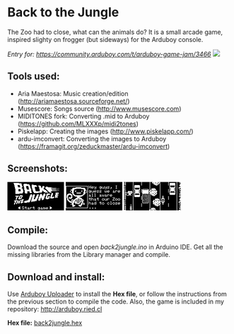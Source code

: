 # Back to the Jungle
The Zoo had to close, what can the animals do? It is a small arcade game, inspired slighty on frogger (but sideways) for the Arduboy console.

_Entry for: https://community.arduboy.com/t/arduboy-game-jam/3466_
![](https://cdn-standard3.discourse.org/uploads/arduboy/original/2X/0/0363afaebf23af487d6aecb407217a3df22b26fd.jpg)

## Tools used:
* Aria Maestosa: Music creation/edition (http://ariamaestosa.sourceforge.net/)
* Musescore: Songs source (http://www.musescore.com)
* MIDITONES fork: Converting .mid to Arduboy (https://github.com/MLXXXp/midi2tones)
* Piskelapp: Creating the images (http://www.piskelapp.com/)
* ardu-imconvert: Converting the images to Arduboy (https://framagit.org/zeduckmaster/ardu-imconvert)

## Screenshots:

![](/screenshots/menu.png) ![](/screenshots/intro.png) ![](/screenshots/street.png) 

## Compile:
Download the source and open _back2jungle.ino_ in Arduino IDE. Get all the missing libraries from the Library manager and compile.

## Download and install:
Use [Arduboy Uploader](https://github.com/eried/ArduboyUploader/releases) to install the **Hex file**, or follow the instructions from the previous section to compile the code. Also, the game is included in my repository: http://arduboy.ried.cl

**Hex file:** [back2jungle.hex](https://raw.githubusercontent.com/eried/ArduboyCollection/master/Arcade%2FBack%20to%20the%20Jungle%2Fback2jungle.ino.leonardo.hex)
